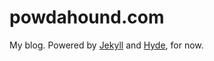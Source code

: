 # powdahound.com

My blog. Powered by [Jekyll](http://jekyllrb.com) and [Hyde](https://github.com/poole/hyde), for now.
